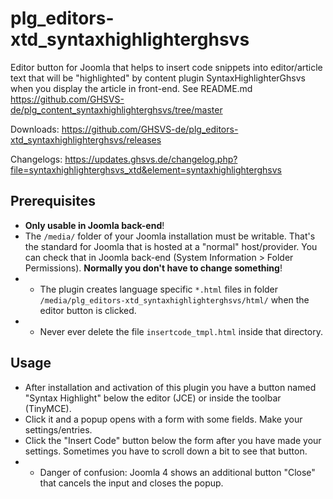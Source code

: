 # plg_editors-xtd_syntaxhighlighterghsvs

Editor button for Joomla that helps to insert code snippets into editor/article text that will be "highlighted" by content plugin SyntaxHighlighterGhsvs when you display the article in front-end. See README.md https://github.com/GHSVS-de/plg_content_syntaxhighlighterghsvs/tree/master

Downloads: https://github.com/GHSVS-de/plg_editors-xtd_syntaxhighlighterghsvs/releases

Changelogs: https://updates.ghsvs.de/changelog.php?file=syntaxhighlighterghsvs_xtd&element=syntaxhighlighterghsvs

## Prerequisites
- **Only usable in Joomla back-end**!
- The `/media/` folder of your Joomla installation must be writable. That's the standard for Joomla that is hosted at a "normal" host/provider. You can check that in Joomla back-end (System Information > Folder Permissions). **Normally you don't have to change something**!
- - The plugin creates language specific `*.html` files in folder  `/media/plg_editors-xtd_syntaxhighlighterghsvs/html/` when the editor button is clicked.
- - Never ever delete the file `insertcode_tmpl.html` inside that directory.

## Usage
- After installation and activation of this plugin you have a button named "Syntax Highlight" below the editor (JCE) or inside the toolbar (TinyMCE).
- Click it and a popup opens with a form with some fields. Make your settings/entries.
- Click the "Insert Code" button below the form after you have made your settings. Sometimes you have to scroll down a bit to see that button.
- - Danger of confusion: Joomla 4 shows an additional button "Close" that cancels the input and closes the popup.
